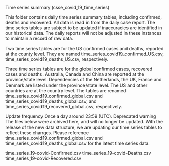 Time series summary (csse_covid_19_time_series)


This folder contains daily time series summary tables, including confirmed, deaths and recovered. All data is read in from the daily case report. The time series tables are subject to be updated if inaccuracies are identified in our historical data. The daily reports will not be adjusted in these instances to maintain a record of raw data.

Two time series tables are for the US confirmed cases and deaths, reported at the county level. They are named time_series_covid19_confirmed_US.csv, time_series_covid19_deaths_US.csv, respectively.

Three time series tables are for the global confirmed cases, recovered cases and deaths. Australia, Canada and China are reported at the province/state level. Dependencies of the Netherlands, the UK, France and Denmark are listed under the province/state level. The US and other countries are at the country level. The tables are renamed time_series_covid19_confirmed_global.csv and time_series_covid19_deaths_global.csv, and time_series_covid19_recovered_global.csv, respectively.

Update frequency
Once a day around 23:59 (UTC).
Deprecated warning
The files below were archived here, and will no longer be updated. With the release of the new data structure, we are updating our time series tables to reflect these changes. Please reference time_series_covid19_confirmed_global.csv and time_series_covid19_deaths_global.csv for the latest time series data.

time_series_19-covid-Confirmed.csv
time_series_19-covid-Deaths.csv
time_series_19-covid-Recovered.csv

